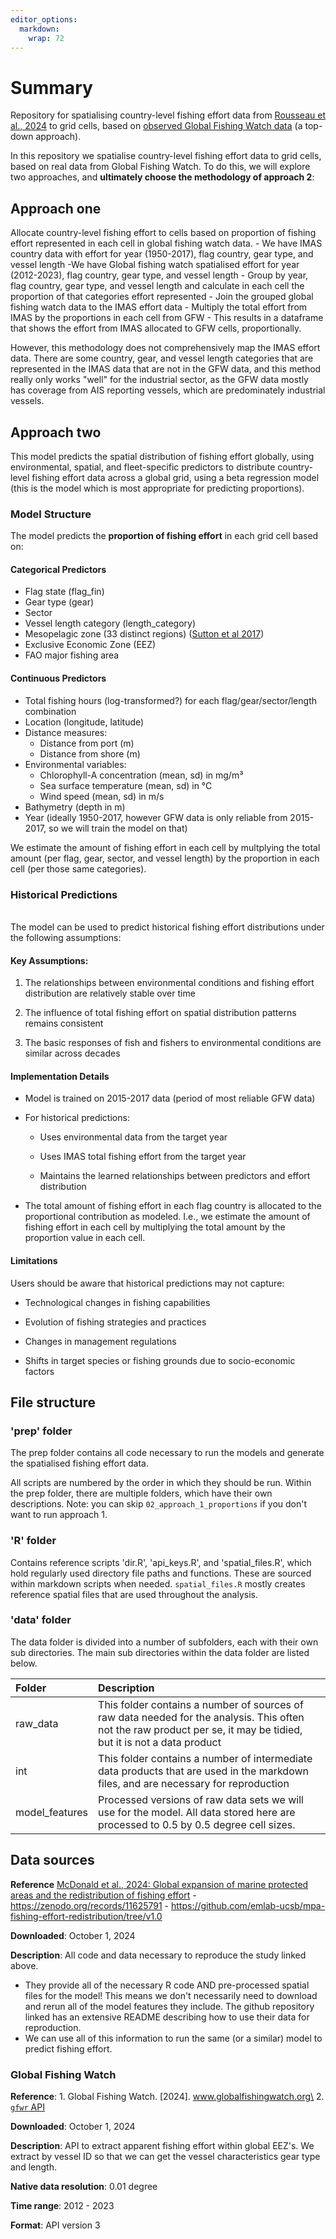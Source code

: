 ```yaml
---
editor_options: 
  markdown: 
    wrap: 72
---
```


# Summary

Repository for spatialising country-level fishing effort data from
[Rousseau et al.,
2024](https://metadata.imas.utas.edu.au/geonetwork/srv/eng/catalog.search#/metadata/1241a51d-c8c2-4432-aa68-3d2bae142794)
to grid cells, based on [observed Global Fishing Watch
data](https://globalfishingwatch.org/data-download/datasets/public-fishing-effort)
(a top-down approach).

In this repository we spatialise country-level fishing effort data to
grid cells, based on real data from Global Fishing Watch. To do this, we
will explore two approaches, and **ultimately choose the methodology of
approach 2**:

## Approach one

Allocate country-level fishing effort to cells based on proportion of
fishing effort represented in each cell in global fishing watch data. -
We have IMAS country data with effort for year (1950-2017), flag
country, gear type, and vessel length -We have Global fishing watch
spatialised effort for year (2012-2023), flag country, gear type, and
vessel length - Group by year, flag country, gear type, and vessel
length and calculate in each cell the proportion of that categories
effort represented - Join the grouped global fishing watch data to the
IMAS effort data - Multiply the total effort from IMAS by the
proportions in each cell from GFW - This results in a dataframe that
shows the effort from IMAS allocated to GFW cells, proportionally.

However, this methodology does not comprehensively map the IMAS effort
data. There are some country, gear, and vessel length categories that
are represented in the IMAS data that are not in the GFW data, and this
method really only works "well" for the industrial sector, as the GFW
data mostly has coverage from AIS reporting vessels, which are
predominately industrial vessels.

## Approach two

This model predicts the spatial distribution of fishing effort globally,
using environmental, spatial, and fleet-specific predictors to
distribute country-level fishing effort data across a global grid, using
a beta regression model (this is the model which is most appropriate for
predicting proportions).

### Model Structure

The model predicts the **proportion of fishing effort** in each grid
cell based on:

#### Categorical Predictors

-   Flag state (flag_fin)
-   Gear type (gear)
-   Sector
-   Vessel length category (length_category)
-   Mesopelagic zone (33 distinct regions) ([Sutton et al
    2017](<https://www.sciencedirect.com/science/article/pii/S0967063717301437>))
-   Exclusive Economic Zone (EEZ)
-   FAO major fishing area

#### Continuous Predictors

-   Total fishing hours (log-transformed?) for each
    flag/gear/sector/length combination
-   Location (longitude, latitude)
-   Distance measures:
    -   Distance from port (m)
    -   Distance from shore (m)
-   Environmental variables:
    -   Chlorophyll-A concentration (mean, sd) in mg/m³
    -   Sea surface temperature (mean, sd) in °C
    -   Wind speed (mean, sd) in m/s
-   Bathymetry (depth in m)
-   Year (ideally 1950-2017, however GFW data is only reliable from
    2015-2017, so we will train the model on that)

We estimate the amount of fishing effort in each cell by multplying the
total amount (per flag, gear, sector, and vessel length) by the
proportion in each cell (per those same categories).

### **Historical Predictions**

\
The model can be used to predict historical fishing effort distributions
under the following assumptions:

#### Key Assumptions: 

1.  The relationships between environmental conditions and fishing
    effort distribution are relatively stable over time

2.  The influence of total fishing effort on spatial distribution
    patterns remains consistent

3.  The basic responses of fish and fishers to environmental conditions
    are similar across decades

#### **Implementation Details**

-   Model is trained on 2015-2017 data (period of most reliable GFW
    data)

-   For historical predictions:

    -   Uses environmental data from the target year

    -   Uses IMAS total fishing effort from the target year

    -   Maintains the learned relationships between predictors and
        effort distribution

-   The total amount of fishing effort in each flag country is allocated
    to the proportional contribution as modeled. I.e., we estimate the
    amount of fishing effort in each cell by multiplying the total
    amount by the proportion value in each cell.

####  **Limitations**

Users should be aware that historical predictions may not capture:

-   Technological changes in fishing capabilities

-   Evolution of fishing strategies and practices

-   Changes in management regulations

-   Shifts in target species or fishing grounds due to socio-economic
    factors

## File structure

### 'prep' folder

The prep folder contains all code necessary to run the models and
generate the spatialised fishing effort data.

All scripts are numbered by the order in which they should be run.
Within the prep folder, there are multiple folders, which have their own
descriptions. Note: you can skip `02_approach_1_proportions` if you
don't want to run approach 1.

### 'R' folder

Contains reference scripts 'dir.R', 'api_keys.R', and 'spatial_files.R',
which hold regularly used directory file paths and functions. These are
sourced within markdown scripts when needed. `spatial_files.R` mostly
creates reference spatial files that are used throughout the analysis.

### 'data' folder

The data folder is divided into a number of subfolders, each with their
own sub directories. The main sub directories within the data folder are
listed below.

| Folder         | Description                                                                                                                                                         |
|:------------------------------|:---------------------------------------|
| raw_data       | This folder contains a number of sources of raw data needed for the analysis. This often not the raw product per se, it may be tidied, but it is not a data product |
| int            | This folder contains a number of intermediate data products that are used in the markdown files, and are necessary for reproduction                                 |
| model_features | Processed versions of raw data sets we will use for the model. All data stored here are processed to 0.5 by 0.5 degree cell sizes.                                  |

## Data sources

**Reference** [McDonald et al., 2024: Global expansion of marine
protected areas and the redistribution of fishing
effort](https://www.pnas.org/doi/10.1073/pnas.2400592121#data-availability) -
<https://zenodo.org/records/11625791> -
<https://github.com/emlab-ucsb/mpa-fishing-effort-redistribution/tree/v1.0>

**Downloaded**: October 1, 2024

**Description**: All code and data necessary to reproduce the study
linked above.

-   They provide all of the necessary R code AND pre-processed spatial
    files for the model! This means we don't necessarily need to
    download and rerun all of the model features they include. The
    github repository linked has an extensive README describing how to
    use their data for reproduction.
-   We can use all of this information to run the same (or a similar)
    model to predict fishing effort.

### Global Fishing Watch

**Reference**: 1. Global Fishing Watch. [2024].
www.globalfishingwatch.org\
2. [`gfwr` API](https://github.com/GlobalFishingWatch/gfwr)

**Downloaded**: October 1, 2024

**Description**: API to extract apparent fishing effort within global
EEZ's. We extract by vessel ID so that we can get the vessel
characteristics gear type and length.

**Native data resolution**: 0.01 degree

**Time range**: 2012 - 2023

**Format**: API version 3
